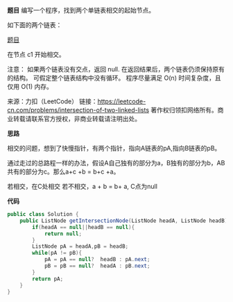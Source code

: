 **题目**
编写一个程序，找到两个单链表相交的起始节点。

如下面的两个链表：

[题目](https://user-images.githubusercontent.com/38604634/98552943-08c0cc80-22da-11eb-8f51-7bd7a9f491f8.png)

在节点 c1 开始相交。

注意：
如果两个链表没有交点，返回 null.
在返回结果后，两个链表仍须保持原有的结构。
可假定整个链表结构中没有循环。
程序尽量满足 O(n) 时间复杂度，且仅用 O(1) 内存。

来源：力扣（LeetCode）
链接：https://leetcode-cn.com/problems/intersection-of-two-linked-lists
著作权归领扣网络所有。商业转载请联系官方授权，非商业转载请注明出处。

**思路**

相交的问题，想到了快慢指针，有两个指针，指向A链表的pA,指向B链表的pB。

通过走过的总路程一样的办法，假设A自己独有的部分为a，B独有的部分为b，AB共有的部分为c。那么a+c +b = b+c +a。

若相交，在C处相交
若不相交，a + b = b+ a, C点为null

**代码**

```Java
public class Solution {
    public ListNode getIntersectionNode(ListNode headA, ListNode headB) {
        if(headA == null||headB == null){
            return null;
        }
        ListNode pA = headA,pB = headB;
        while(pA != pB){
            pA = pA == null?  headB : pA.next;
            pB = pB == null?  headA : pB.next;
        }
        return pA;
    }
}
```